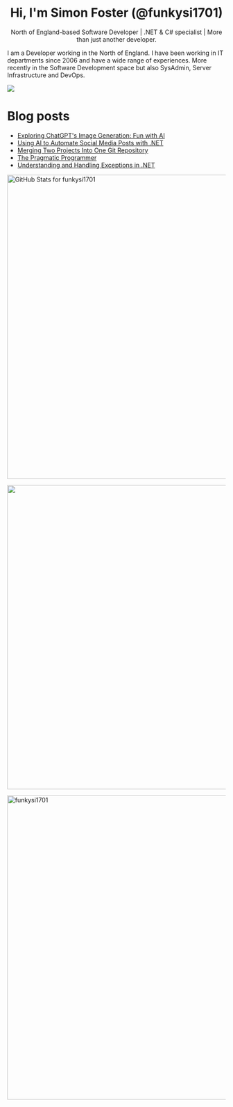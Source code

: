 <h1 align="center">Hi, I'm Simon Foster (@funkysi1701)</h1>
<p align="center">North of England-based Software Developer
| .NET & C# specialist
| More than just another developer.</p>

I am a Developer working in the North of England. I have been working in IT departments since 2006 and have a wide range of experiences. More recently in the Software Development space but also SysAdmin, Server Infrastructure and DevOps.

![](https://komarev.com/ghpvc/?username=funkysi1701&color=lightgrey) 

# Blog posts

<!-- BLOG-POST-LIST:START -->
- [Exploring ChatGPT&#39;s Image Generation: Fun with AI](https://www.funkysi1701.com/posts/2025/fun-with-ai/)
- [Using AI to Automate Social Media Posts with .NET](https://www.funkysi1701.com/posts/2025/using-ai/)
- [Merging Two Projects Into One Git Repository](https://www.funkysi1701.com/posts/2025/merge-two-projects-into-one/)
- [The Pragmatic Programmer](https://www.funkysi1701.com/posts/2025/pragmatic-programmer/)
- [Understanding and Handling Exceptions in .NET](https://www.funkysi1701.com/posts/2025/exceptions/)
<!-- BLOG-POST-LIST:END -->

<p><img src="https://github-readme-stats-git-masterrstaa-rickstaa.vercel.app/api?username=funkysi1701&show_icons=true&include_all_commits=true&count_private=true&theme=merko&layout=compact" alt="GitHub Stats for funkysi1701" width="700"></p>

<p><img src="https://github-readme-streak-stats.herokuapp.com?user=funkysi1701&theme=merko" width="700"></p>

<p><img align="left" src="https://github-readme-stats-git-masterrstaa-rickstaa.vercel.app/api/top-langs/?username=funkysi1701&layout=compact&theme=merko" alt="funkysi1701" width="700"/></p>
